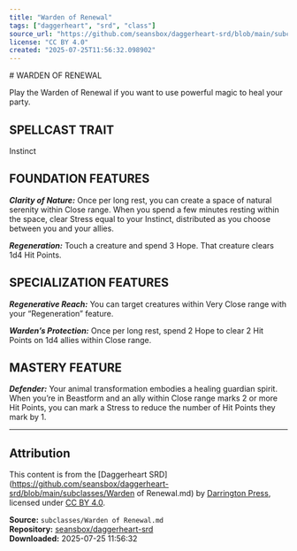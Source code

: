 ```yaml
---
title: "Warden of Renewal"
tags: ["daggerheart", "srd", "class"]
source_url: "https://github.com/seansbox/daggerheart-srd/blob/main/subclasses/Warden of Renewal.md"
license: "CC BY 4.0"
created: "2025-07-25T11:56:32.098902"
---
```


﻿# WARDEN OF RENEWAL

Play the Warden of Renewal if you want to use powerful magic to heal your party.

## SPELLCAST TRAIT

Instinct

## FOUNDATION FEATURES

***Clarity of Nature:*** Once per long rest, you can create a space of natural serenity within Close range. When you spend a few minutes resting within the space, clear Stress equal to your Instinct, distributed as you choose between you and your allies.

***Regeneration:*** Touch a creature and spend 3 Hope. That creature clears 1d4 Hit Points.

## SPECIALIZATION FEATURES

***Regenerative Reach:*** You can target creatures within Very Close range with your “Regeneration” feature.

***Warden’s Protection:*** Once per long rest, spend 2 Hope to clear 2 Hit Points on 1d4 allies within Close range.

## MASTERY FEATURE

***Defender:*** Your animal transformation embodies a healing guardian spirit. When you’re in Beastform and an ally within Close range marks 2 or more Hit Points, you can mark a Stress to reduce the number of Hit Points they mark by 1.

---

## Attribution

This content is from the [Daggerheart SRD](https://github.com/seansbox/daggerheart-srd/blob/main/subclasses/Warden of Renewal.md) by [Darrington Press](https://darringtonpress.com/), licensed under [CC BY 4.0](https://creativecommons.org/licenses/by/4.0/).

**Source:** `subclasses/Warden of Renewal.md`  
**Repository:** [seansbox/daggerheart-srd](https://github.com/seansbox/daggerheart-srd)  
**Downloaded:** 2025-07-25 11:56:32

